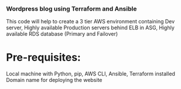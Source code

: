 ### Wordpress blog using Terraform and Ansible
This code will help to create a 3 tier AWS environment containing Dev server, Highly available Production servers behind ELB in ASG, Highly available RDS database (Primary and Failover)
#
#
# Pre-requisites:
Local machine with Python, pip, AWS CLI, Ansible, Terraform installed
Domain name for deploying the website

